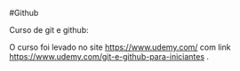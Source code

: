 #Github

Curso de git e github:

O curso foi levado no site https://www.udemy.com/ com link https://www.udemy.com/git-e-github-para-iniciantes .